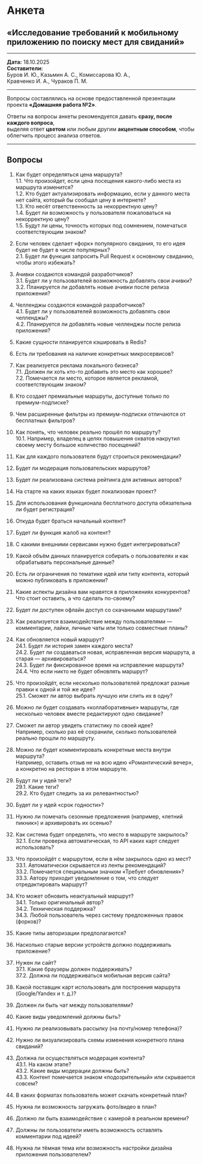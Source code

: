 # Анкета

## «Исследование требований к мобильному приложению по поиску мест для свиданий»

---

**Дата:** 18.10.2025  
**Составители:**  
Буров И. Ю., Казьмин А. С., Комиссарова Ю. А.,  
Кравченко И. А., Чураков П. М.

---

Вопросы составлялись на основе предоставленной презентации проекта **«Домашняя работа №2»**.

Ответы на вопросы анкеты рекомендуется давать **сразу, после каждого вопроса**,  
выделяя ответ **цветом** или любым другим **акцентным способом**, чтобы облегчить процесс анализа ответов.

---

## Вопросы

1. Как будет определяться цена маршрута?  
    1.1. Что произойдет, если цена посещения какого-либо места из маршрута изменится?  
    1.2. Кто будет актуализировать информацию, если у данного места нет сайта, который бы сообщал цену в интернете?  
    1.3. Кто несёт ответственность за некорректную цену?  
    1.4. Будет ли возможность у пользователя пожаловаться на некорректную цену?  
    1.5. Будут ли цены, точность которых под сомнением, помечаться соответствующим знаком?

2. Если человек сделает «форк» популярного свидания, то его идея будет не будет в числе популярных?  
    2.1. Будет ли функция запросить Pull Request к основному свиданию, чтобы этого избежать?

3. Ачивки создаются командой разработчиков?  
    3.1. Будет ли у пользователей возможность добавлять свои ачивки?  
    3.2. Планируется ли добавлять новые ачивки после релиза приложения?

4. Челленджы создаются командой разработчиков?  
    4.1. Будет ли у пользователей возможность добавлять свои челленджы?  
    4.2. Планируется ли добавлять новые челленджы после релиза приложения?

5. Какие сущности планируется кэшировать в Redis?

6. Есть ли требования на наличие конкретных микросервисов?

7. Как реализуется реклама локального бизнеса?  
    7.1. Должен ли хоть кто-то добавить это место как хорошее?  
    7.2. Помечается ли место, которое является рекламой, соответствующим знаком?

8. Кто создает премиальные маршруты, доступные только по премиум-подписке?

9. Чем расширенные фильтры из премиум-подписки отличаются от бесплатных фильтров?

10. Как понять, что человек реально прошёл по маршруту?  
    10.1. Например, владелец в целях повышения охватов накрутил своему месту большое количество посещений?

11. Как для каждого пользователя будут строиться рекомендации?

12. Будет ли модерация пользовательских маршрутов?

13. Будет ли реализована система рейтинга для активных авторов?

14. На старте на каких языках будет локализован проект?

15. Для использования функционала бесплатного доступа обязательна ли будет регистрация?

16. Откуда будет браться начальный контент?

17. Будет ли функция жалоб на контент?

18. С какими внешними сервисами нужно будет интегрироваться?

19. Какой объём данных планируется собирать о пользователях и как обрабатывать персональные данные?

20. Есть ли ограничения по тематике идей или типу контента, который можно публиковать в приложении?

21. Какие аспекты дизайна вам нравятся в приложениях конкурентов? Что стоит оставить, а что сделать по-своему?

22. Будет ли доступен офлайн доступ со скачанными маршрутами?

23. Как реализуется взаимодействие между пользователями — комментарии, лайки, личные чаты или только совместные планы?

24. Как обновляется новый маршрут?  
    24.1. Будет ли история замен каждого места?  
    24.2. Будет ли создаваться новая, исправленная версия маршрута, а старая — архивироваться?  
    24.3. Будет ли фиксированное время на исправление маршрута?  
    24.4. Что если никто не будет обновлять маршрут?

25. Что произойдёт, если несколько пользователей предложат разные правки к одной и той же идее?  
    25.1. Сможет ли автор выбрать лучшую или слить их в одну?

26. Можно ли будет создавать «коллаборативные» маршруты, где несколько человек вместе редактируют одно свидание?

27. Сможет ли автор увидеть статистику по своей идее?  
    Например, сколько раз её сохранили, сколько пользователей реально прошли по маршруту.

28. Можно ли будет комментировать конкретные места внутри маршрута?  
    Например, оставить отзыв не на всю идею «Романтический вечер», а конкретно на ресторан в этом маршруте.

29. Будут ли у идей теги?  
    29.1. Какие теги?  
    29.2. Кто будет следить за их релевантностью?

30. Будет ли у идей «срок годности»?

31. Нужно ли помечать сезонные предложения (например, «летний пикник») и архивировать их осенью?

32. Как система будет определять, что место в маршруте закрылось?  
    32.1. Если проверка автоматическая, то API каких карт следует использовать?

33. Что произойдёт с маршрутом, если в нём закрылось одно из мест?  
    33.1. Автоматически скрывается из ленты рекомендаций?  
    33.2. Помечается специальным значком «Требует обновления»?  
    33.3. Автору приходит уведомление о том, что следует отредактировать маршрут?

34. Кто может обновить неактуальный маршрут?  
    34.1. Только оригинальный автор?  
    34.2. Техническая поддержка?  
    34.3. Любой пользователь через систему предложенных правок (форков)?

35. Какие типы авторизации предполагаются?

36. Насколько старые версии устройств должно поддерживать приложение?

37. Нужен ли сайт?  
    37.1. Какие браузеры должен поддерживать?  
    37.2. Должна ли поддерживаться мобильная версия сайта?

38. Какой поставщик карт использовать для построения маршрута (Google/Yandex и т. д.)?

39. Должен ли быть чат между пользователями?

40. Какие виды уведомлений должны быть?

41. Нужно ли реализовывать рассылку (на почту/номер телефона)?

42. Нужно ли визуализировать схемы изменения конкретного плана свиданий?

43. Должна ли осуществляться модерация контента?  
    43.1. На каком этапе?  
    43.2. Какие виды модерации должны быть?  
    43.3. Контент помечается знаком «подозрительный» или скрывается совсем?

44. В каких форматах пользователь может скачать конкретный план?

45. Нужна ли возможность загружать фото/видео в план?

46. Должно ли быть взаимодействие с камерой в реальном времени?

47. Должны ли пользователи иметь возможность оставлять комментарии под идеей?

48. Нужна ли тёмная тема или возможность настройки дизайна приложения пользователем?
    
